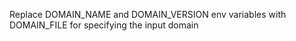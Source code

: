 Replace DOMAIN_NAME and DOMAIN_VERSION env variables with DOMAIN_FILE for specifying the input domain